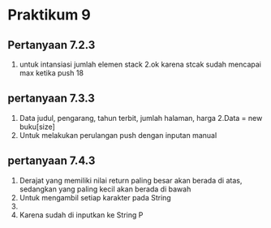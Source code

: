 # Praktikum 9
## Pertanyaan 7.2.3
1. untuk intansiasi jumlah elemen stack
2.ok
karena stcak sudah mencapai max ketika push 18

## pertanyaan 7.3.3
1. Data judul, pengarang, tahun terbit, jumlah halaman, harga
2.Data = new buku[size]
3. Untuk melakukan perulangan push dengan inputan manual

## pertanyaan 7.4.3
1. Derajat yang memiliki nilai return paling besar akan berada di atas, sedangkan yang paling kecil akan berada di bawah
2. Untuk mengambil setiap karakter pada String 
3. 
4. Karena sudah di inputkan ke String P